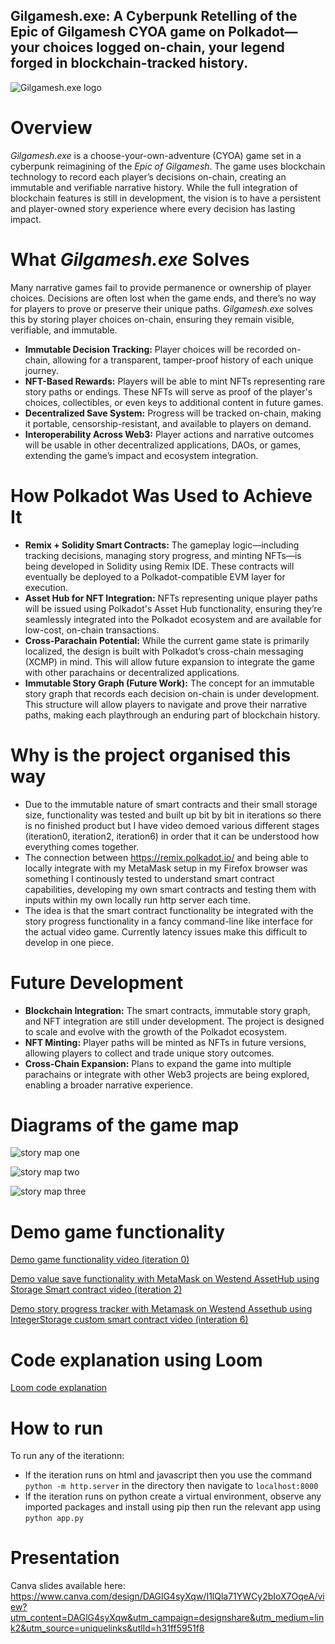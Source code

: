 ## Gilgamesh.exe: A Cyberpunk Retelling of the Epic of Gilgamesh CYOA game on Polkadot—your choices logged on-chain, your legend forged in blockchain-tracked history.

![Gilgamesh.exe logo](images/gilgamesh.png)

# Overview

*Gilgamesh.exe* is a choose-your-own-adventure (CYOA) game set in a cyberpunk reimagining of the *Epic of Gilgamesh*. The game uses blockchain technology to record each player’s decisions on-chain, creating an immutable and verifiable narrative history. While the full integration of blockchain features is still in development, the vision is to have a persistent and player-owned story experience where every decision has lasting impact.

# What *Gilgamesh.exe* Solves

Many narrative games fail to provide permanence or ownership of player choices. Decisions are often lost when the game ends, and there’s no way for players to prove or preserve their unique paths. *Gilgamesh.exe* solves this by storing player choices on-chain, ensuring they remain visible, verifiable, and immutable.

- **Immutable Decision Tracking:** Player choices will be recorded on-chain, allowing for a transparent, tamper-proof history of each unique journey.
- **NFT-Based Rewards:** Players will be able to mint NFTs representing rare story paths or endings. These NFTs will serve as proof of the player's choices, collectibles, or even keys to additional content in future games.
- **Decentralized Save System:** Progress will be tracked on-chain, making it portable, censorship-resistant, and available to players on demand.
- **Interoperability Across Web3:** Player actions and narrative outcomes will be usable in other decentralized applications, DAOs, or games, extending the game’s impact and ecosystem integration.

# How Polkadot Was Used to Achieve It

- **Remix + Solidity Smart Contracts:** The gameplay logic—including tracking decisions, managing story progress, and minting NFTs—is being developed in Solidity using Remix IDE. These contracts will eventually be deployed to a Polkadot-compatible EVM layer for execution.
- **Asset Hub for NFT Integration:** NFTs representing unique player paths will be issued using Polkadot's Asset Hub functionality, ensuring they’re seamlessly integrated into the Polkadot ecosystem and are available for low-cost, on-chain transactions.
- **Cross-Parachain Potential:** While the current game state is primarily localized, the design is built with Polkadot’s cross-chain messaging (XCMP) in mind. This will allow future expansion to integrate the game with other parachains or decentralized applications.
- **Immutable Story Graph (Future Work):** The concept for an immutable story graph that records each decision on-chain is under development. This structure will allow players to navigate and prove their narrative paths, making each playthrough an enduring part of blockchain history.

# Why is the project organised this way

- Due to the immutable nature of smart contracts and their small storage size, functionality was tested and built up bit by bit in iterations so there is no finished product but I have video demoed various different stages (iteration0, iteration2, iteration6) in order that it can be understood how everything comes together.
- The connection between https://remix.polkadot.io/ and being able to locally integrate with my MetaMask setup in my Firefox browser was something I continously tested to understand smart contract capabilities, developing my own smart contracts and testing them with inputs within my own locally run http server each time.
- The idea is that the smart contract functionality be integrated with the story progress functionality in a fancy command-line like interface for the actual video game. Currently latency issues make this difficult to develop in one piece.

# Future Development

- **Blockchain Integration:** The smart contracts, immutable story graph, and NFT integration are still under development. The project is designed to scale and evolve with the growth of the Polkadot ecosystem.
- **NFT Minting:** Player paths will be minted as NFTs in future versions, allowing players to collect and trade unique story outcomes.
- **Cross-Chain Expansion:** Plans to expand the game into multiple parachains or integrate with other Web3 projects are being explored, enabling a broader narrative experience.

# Diagrams of the game map

![story map one](images/act_one_story_map.jpg)

![story map two](images/act_two_story_map.jpg)

![story map three](images/act_three_story_map.jpg)

# Demo game functionality

[Demo game functionality video (iteration 0)](https://youtu.be/t5Ntn5ekXFA)

[Demo value save functionality with MetaMask on Westend AssetHub using Storage Smart contract video (iteration 2)](https://youtu.be/egZqN9xHS_g)

[Demo story progress tracker with Metamask on Westend Assethub using IntegerStorage custom smart contract video (interation 6)](https://youtu.be/y4dbvF7GeIE)

# Code explanation using Loom

[Loom code explanation](https://www.loom.com/share/209e56cbc8cb49988ec97b8b3ddc77cf?sid=d373e33d-da91-4e25-93fd-0c3bf428d90e)

# How to run

To run any of the iterationn:

- If the iteration runs on html and javascript then you use the command ```python -m http.server``` in the directory then navigate to ```localhost:8000```
- If the iteration runs on python create a virtual environment, observe any imported packages and install using pip then run the relevant app using ```python app.py```

# Presentation

Canva slides available here: https://www.canva.com/design/DAGlG4syXqw/I1lQla71YWCy2bIoX7OqeA/view?utm_content=DAGlG4syXqw&utm_campaign=designshare&utm_medium=link2&utm_source=uniquelinks&utlId=h31ff5951f8
